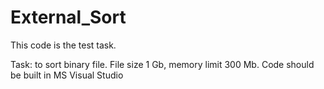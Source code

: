 # External_Sort
This code is the test task.

Task: to sort binary file. File size 1 Gb, memory limit 300 Mb.
Code should be built in MS Visual Studio
